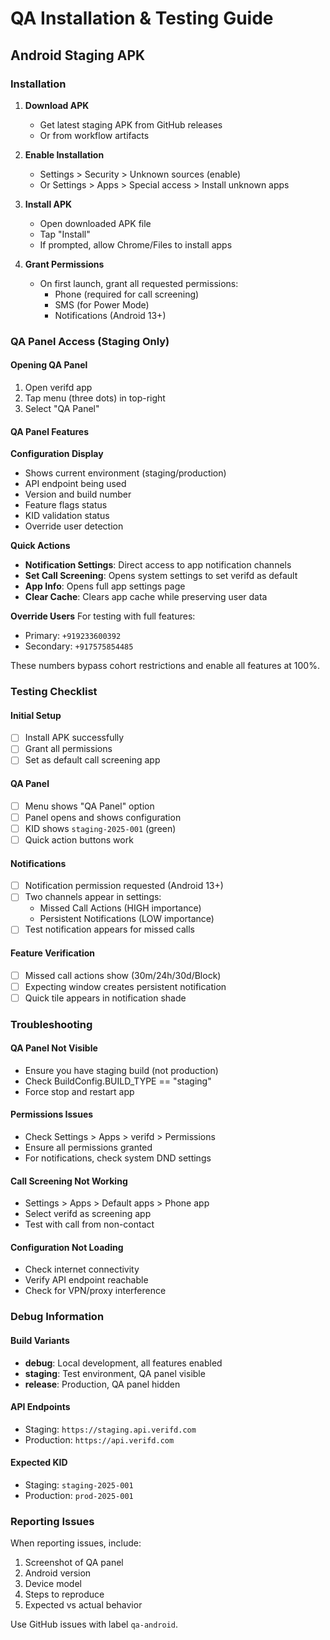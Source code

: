 # QA Installation & Testing Guide

## Android Staging APK

### Installation

1. **Download APK**
   - Get latest staging APK from GitHub releases
   - Or from workflow artifacts

2. **Enable Installation**
   - Settings > Security > Unknown sources (enable)
   - Or Settings > Apps > Special access > Install unknown apps

3. **Install APK**
   - Open downloaded APK file
   - Tap "Install"
   - If prompted, allow Chrome/Files to install apps

4. **Grant Permissions**
   - On first launch, grant all requested permissions:
     - Phone (required for call screening)
     - SMS (for Power Mode)
     - Notifications (Android 13+)

### QA Panel Access (Staging Only)

#### Opening QA Panel
1. Open verifd app
2. Tap menu (three dots) in top-right
3. Select "QA Panel"

#### QA Panel Features

**Configuration Display**
- Shows current environment (staging/production)
- API endpoint being used
- Version and build number
- Feature flags status
- KID validation status
- Override user detection

**Quick Actions**
- **Notification Settings**: Direct access to app notification channels
- **Set Call Screening**: Opens system settings to set verifd as default
- **App Info**: Opens full app settings page
- **Clear Cache**: Clears app cache while preserving user data

**Override Users**
For testing with full features:
- Primary: `+919233600392`
- Secondary: `+917575854485`

These numbers bypass cohort restrictions and enable all features at 100%.

### Testing Checklist

#### Initial Setup
- [ ] Install APK successfully
- [ ] Grant all permissions
- [ ] Set as default call screening app

#### QA Panel
- [ ] Menu shows "QA Panel" option
- [ ] Panel opens and shows configuration
- [ ] KID shows `staging-2025-001` (green)
- [ ] Quick action buttons work

#### Notifications
- [ ] Notification permission requested (Android 13+)
- [ ] Two channels appear in settings:
  - Missed Call Actions (HIGH importance)
  - Persistent Notifications (LOW importance)
- [ ] Test notification appears for missed calls

#### Feature Verification
- [ ] Missed call actions show (30m/24h/30d/Block)
- [ ] Expecting window creates persistent notification
- [ ] Quick tile appears in notification shade

### Troubleshooting

#### QA Panel Not Visible
- Ensure you have staging build (not production)
- Check BuildConfig.BUILD_TYPE == "staging"
- Force stop and restart app

#### Permissions Issues
- Check Settings > Apps > verifd > Permissions
- Ensure all permissions granted
- For notifications, check system DND settings

#### Call Screening Not Working
- Settings > Apps > Default apps > Phone app
- Select verifd as screening app
- Test with call from non-contact

#### Configuration Not Loading
- Check internet connectivity
- Verify API endpoint reachable
- Check for VPN/proxy interference

### Debug Information

#### Build Variants
- **debug**: Local development, all features enabled
- **staging**: Test environment, QA panel visible
- **release**: Production, QA panel hidden

#### API Endpoints
- Staging: `https://staging.api.verifd.com`
- Production: `https://api.verifd.com`

#### Expected KID
- Staging: `staging-2025-001`
- Production: `prod-2025-001`

### Reporting Issues

When reporting issues, include:
1. Screenshot of QA panel
2. Android version
3. Device model
4. Steps to reproduce
5. Expected vs actual behavior

Use GitHub issues with label `qa-android`.